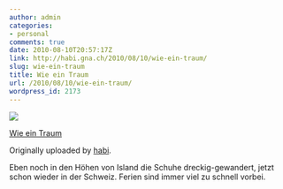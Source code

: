 ```yaml
---
author: admin
categories:
- personal
comments: true
date: 2010-08-10T20:57:17Z
link: http://habi.gna.ch/2010/08/10/wie-ein-traum/
slug: wie-ein-traum
title: Wie ein Traum
url: /2010/08/10/wie-ein-traum/
wordpress_id: 2173
---
```


[![](http://farm5.static.flickr.com/4143/4879817649_6127edbf09_m.jpg)](http://www.flickr.com/photos/habi/4879817649/)
   

 
  [Wie ein Traum](http://www.flickr.com/photos/habi/4879817649/)
    

  Originally uploaded by [habi](http://www.flickr.com/people/habi/).
 



Eben noch in den Höhen von Island die Schuhe dreckig-gewandert, jetzt schon wieder in der Schweiz. Ferien sind immer viel zu schnell vorbei.
  

